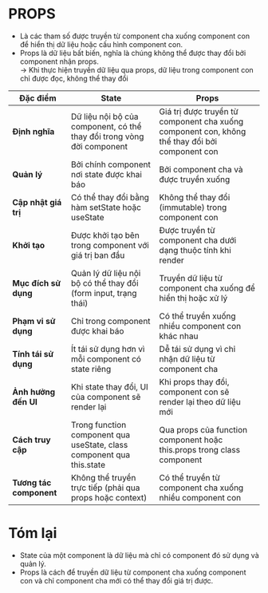 # PROPS
- Là các tham số được truyền từ component cha xuống component con để hiển thị dữ liệu hoặc cấu hình component con.  
- Props là dữ liệu bất biến, nghĩa là chúng không thể được thay đổi bởi component nhận props.    
-> Khi thực hiện truyền dữ liệu qua props, dữ liệu trong component con chỉ được đọc, không thể thay đổi  

| Đặc điểm          | **State** | **Props** |
|-------------------|-----------|-----------|
| **Định nghĩa**    | Dữ liệu nội bộ của component, có thể thay đổi trong vòng đời component | Giá trị được truyền từ component cha xuống component con, không thể thay đổi bởi component con |
| **Quản lý**       | Bởi chính component nơi state được khai báo | Bởi component cha và được truyền xuống |
| **Cập nhật giá trị** | Có thể thay đổi bằng hàm setState hoặc useState | Không thể thay đổi (immutable) trong component con |
| **Khởi tạo**      | Được khởi tạo bên trong component với giá trị ban đầu | Được truyền từ component cha dưới dạng thuộc tính khi render |
| **Mục đích sử dụng** | Quản lý dữ liệu nội bộ có thể thay đổi (form input, trạng thái) | Truyền dữ liệu từ component cha xuống để hiển thị hoặc xử lý |
| **Phạm vi sử dụng** | Chỉ trong component được khai báo | Có thể truyền xuống nhiều component con khác nhau |
| **Tính tái sử dụng** | Ít tái sử dụng hơn vì mỗi component có state riêng | Dễ tái sử dụng vì chỉ nhận dữ liệu từ component cha |
| **Ảnh hưởng đến UI** | Khi state thay đổi, UI của component sẽ render lại | Khi props thay đổi, component con sẽ render lại theo dữ liệu mới |
| **Cách truy cập** | Trong function component qua useState, class component qua this.state | Qua props của function component hoặc this.props trong class component |
| **Tương tác component** | Không thể truyền trực tiếp (phải qua props hoặc context) | Có thể truyền từ component cha xuống nhiều component con |


# Tóm lại
- State của một component là dữ liệu mà chỉ có component đó sử dụng và quản lý.   
- Props là cách để truyền dữ liệu từ component cha xuống component con và chỉ component cha mới có thể thay đổi giá trị được.   